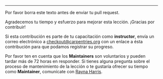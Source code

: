 ---

Por favor borra este texto antes de enviar tu pull request.

Agradecemos tu tiempo y esfuerzo para mejorar esta lección. ¡Gracias por contribuir!

Si esta contribución es parte de tu capacitación como **instructor**, envía un correo electrónico a [checkout@carpentries.org](mailto:checkout@carpentries.org) con un enlace a ésta contribución para que podamos registrar su progreso.

Por favor ten en cuenta que los **Maintainers** son voluntarios y pueden tardar más de 72 horas en responder. Si tienes alguna pregunta sobre el proceso de mantenimiento de la lección o te gustaría ofrecer su tiempo como **Maintainer**, comunícate con [Rayna Harris](mailto:rayna.harris@gmail.com).
